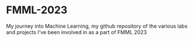 # FMML-2023


My journey into Machine Learning, my github repository of the various labs and projects I've been involved in as a part of FMML 2023
